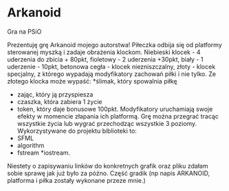 # Arkanoid
Gra na PSiO
 	
Prezentuję grę Arkanoid mojego autorstwa!
Piłeczka odbija się od platformy sterowanej myszką i zadaje obrażenia klockom. Niebieski klocek - 4 uderzenia do zbicia + 80pkt, fioletowy - 2 uderzenia +30pkt, biały - 1 uderzenie - 10pkt, betonowa cegła - klocek niezniszczalny, złoty - klocek specjalny, z którego wypadają modyfikatory zachowań piłki i nie tylko. Ze złotego klocka może wypaść:
*ślimak, który spowalnia piłkę
* zając, który ją przyspiesza
* czaszka, która zabiera 1 życie
* token, który daje bonusowe 100pkt.
Modyfikatory uruchamiają swoje efekty w momencie złapania ich platformą.
Grę można przegrać tracąc wszystkie życia lub wygrać przechodząc wszystkie 3 poziomy.
Wykorzystywane do projektu biblioteki to: 
* SFML 
* algorithm
* fstream
*iostream.

Niestety o zapisywaniu linków do konkretnych grafik oraz pliku zdałam sobie sprawę jak już było za późno. Część gradik (np napis ARKANOID, platforma i piłka zostały wykonane przeze mnie.)
